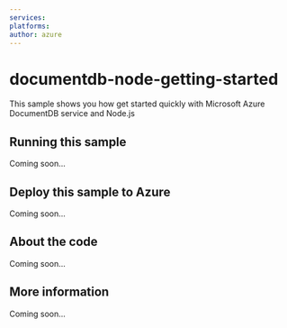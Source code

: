 ```yaml
---
services:
platforms:
author: azure
---
```


# documentdb-node-getting-started
This sample shows you how get started quickly with Microsoft Azure DocumentDB service and Node.js
## Running this sample
Coming soon...
## Deploy this sample to Azure
Coming soon...
## About the code
Coming soon...
## More information
Coming soon...